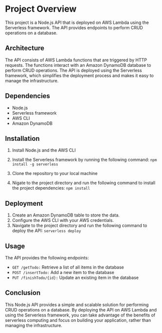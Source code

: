 # Project Overview
This project is a Node.js API that is deployed on AWS Lambda using the Serverless framework. The API provides endpoints to perform CRUD operations on a database.

## Architecture
The API consists of AWS Lambda functions that are triggered by HTTP requests. The functions interact with an Amazon DynamoDB database to perform CRUD operations. The API is deployed using the Serverless framework, which simplifies the deployment process and makes it easy to manage the infrastructure.

## Dependencies
- Node.js
- Serverless framework
- AWS CLI
- Amazon DynamoDB

## Installation
1. Install Node.js and the AWS CLI
2. Install the Serverless framework by running the following command:
`npm install -g serverless
`

3. Clone the repository to your local machine
4. Nigate to the project directory and run the following command to install the project dependencies:
`npm install
`

## Deployment
1. Create an Amazon DynamoDB table to store the data.
2. Configure the AWS CLI with your AWS credentials.
3. Navigate to the project directory and run the following command to deploy the API:
`serverless deploy`

## Usage
The API provides the following endpoints:

- `GET /getTodo:` Retrieve a list of all items in the database
- `POST /insertTodo:` Add a new item to the database
- `PUT /finishTodo/{id}:` Update an existing item in the database

## Conclusion
This Node.js API provides a simple and scalable solution for performing CRUD operations on a database. By deploying the API on AWS Lambda and using the Serverless framework, you can take advantage of the benefits of serverless computing and focus on building your application, rather than managing the infrastructure.
